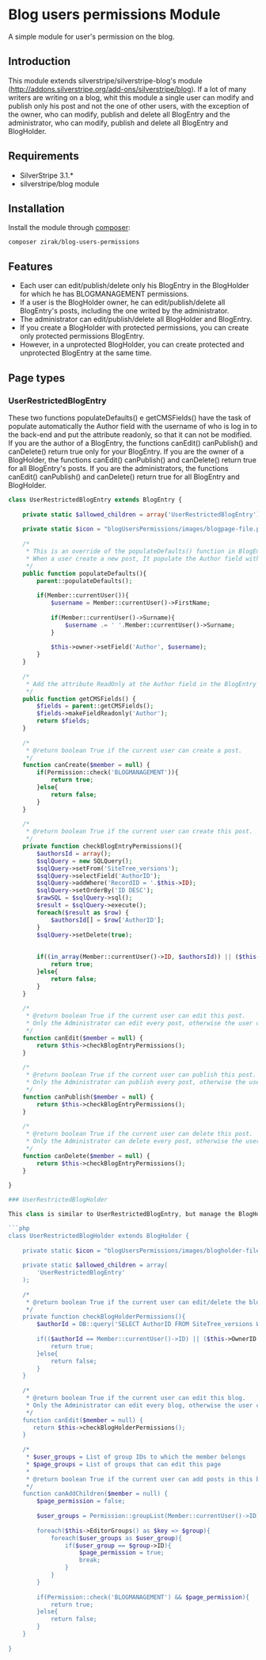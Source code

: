 # Blog users permissions Module

A simple module for user's permission on the blog.

## Introduction

This module extends silverstripe/silverstripe-blog's module (http://addons.silverstripe.org/add-ons/silverstripe/blog).
If a lot of many writers are writing on a blog, whit this module a single user can modify and publish only his post and not the one of other users, 
with the exception of the owner, who can modify, publish and delete all BlogEntry and the administrator, who can modify, publish and delete all BlogEntry and BlogHolder. 

## Requirements

 * SilverStripe 3.1.*
 * silverstripe/blog module

## Installation

Install the module through [composer](http://getcomposer.org):

	composer zirak/blog-users-permissions

## Features
 * Each user can edit/publish/delete only his BlogEntry in the BlogHolder for which he has BLOGMANAGEMENT permissions.
 * If a user is the BlogHolder owner, he can edit/publish/delete all BlogEntry's posts, including the one writed by the administrator.
 * The administrator can edit/publish/delete all BlogHolder and BlogEntry.
 * If you create a BlogHolder with protected permissions, you can create only protected permissions BlogEntry.
 * However, in a unprotected BlogHolder, you can create protected and unprotected BlogEntry at the same time. 

## Page types

### UserRestrictedBlogEntry

These two functions populateDefaults() e getCMSFields() have the task of populate automatically the Author field with the username of who is log in to the back-end 
and put the attribute readonly, so that it can not be modified.
If you are the author of a BlogEntry, the functions canEdit() canPublish() and canDelete() return true only for your BlogEntry.
If you are the owner of a BlogHolder, the functions canEdit() canPublish() and canDelete() return true for all BlogEntry's posts.
If you are the administrators, the functions canEdit() canPublish() and canDelete() return true for all BlogEntry and BlogHolder.

```php
class UserRestrictedBlogEntry extends BlogEntry {
    
    private static $allowed_children = array('UserRestrictedBlogEntry');
    
    private static $icon = "blogUsersPermissions/images/blogpage-file.png";
    
    /*
     * This is an override of the populateDefaults() function in BlogEntry class
     * When a user create a new post, It populate the Author field with him username
     */
    public function populateDefaults(){
        parent::populateDefaults();
        
        if(Member::currentUser()){
            $username = Member::currentUser()->FirstName;
            
            if(Member::currentUser()->Surname){
                $username .= ' '.Member::currentUser()->Surname;
            }
            
            $this->owner->setField('Author', $username);
        }
    }
    
    /*
     * Add the attribute ReadOnly at the Author field in the BlogEntry form
     */
    public function getCMSFields() {
        $fields = parent::getCMSFields();
        $fields->makeFieldReadonly('Author');
        return $fields;
    }
    
    /*
     * @return boolean True if the current user can create a post.
     */
    function canCreate($member = null) {
        if(Permission::check('BLOGMANAGEMENT')){
            return true;
        }else{
            return false;
        }
    }
    
    /*
     * @return boolean True if the current user can create this post.
     */
    private function checkBlogEntryPermissions(){
        $authorsId = array();
        $sqlQuery = new SQLQuery();
        $sqlQuery->setFrom('SiteTree_versions');
        $sqlQuery->selectField('AuthorID');
        $sqlQuery->addWhere('RecordID = '.$this->ID);
        $sqlQuery->setOrderBy('ID DESC');
        $rawSQL = $sqlQuery->sql();
        $result = $sqlQuery->execute();
        foreach($result as $row) {
            $authorsId[] = $row['AuthorID'];
        }
        $sqlQuery->setDelete(true);
        
        
        if((in_array(Member::currentUser()->ID, $authorsId)) || ($this->parent->OwnerID == Member::currentUser()->ID) || (Permission::check('ADMIN'))){
            return true;
        }else{
            return false;
        }
    }
    
    /*
     * @return boolean True if the current user can edit this post.
     * Only the Administrator can edit every post, otherwise the user can edit only his posts.
     */
    function canEdit($member = null) {
        return $this->checkBlogEntryPermissions();
    }
    
    /*
     * @return boolean True if the current user can publish this post.
     * Only the Administrator can publish every post, otherwise the user can publish only his posts.
     */
    function canPublish($member = null) {
        return $this->checkBlogEntryPermissions();
    }
    
    /*
     * @return boolean True if the current user can delete this post.
     * Only the Administrator can delete every post, otherwise the user can delete only his posts.
     */
    function canDelete($member = null) {
        return $this->checkBlogEntryPermissions();
    }
    
}

### UserRestrictedBlogHolder

This class is similar to UserRestrictedBlogEntry, but manage the BlogHolder informations.

```php
class UserRestrictedBlogHolder extends BlogHolder {
    
    private static $icon = "blogUsersPermissions/images/blogholder-file.png";
    
    private static $allowed_children = array(
		'UserRestrictedBlogEntry'
    );
    
    /*
     * @return boolean True if the current user can edit/delete the blog
     */
    private function checkBlogHolderPermissions(){
        $authorId = DB::query('SELECT AuthorID FROM SiteTree_versions WHERE RecordID = '.$this->ID.' ORDER BY ID DESC LIMIT 1')->value();
        
        if(($authorId == Member::currentUser()->ID) || ($this->OwnerID == Member::currentUser()->ID) || (Permission::check('ADMIN'))){
            return true;
        }else{
            return false;
        }
    }
    
    /*
     * @return boolean True if the current user can edit this blog.
     * Only the Administrator can edit every blog, otherwise the user can edit only his blog.
     */
    function canEdit($member = null) {
       return $this->checkBlogHolderPermissions();
    }
    
    /*
     * $user_groups = List of group IDs to which the member belongs
     * $page_groups = List of groups that can edit this page
     * 
     * @return boolean True if the current user can add posts in this blog.
     */
    function canAddChildren($member = null) {
        $page_permission = false;
        
        $user_groups = Permission::groupList(Member::currentUser()->ID);
        
        foreach($this->EditorGroups() as $key => $group){
            foreach($user_groups as $user_group){
                if($user_group == $group->ID){
                    $page_permission = true;
                    break;
                }
            }
        }
        
        if(Permission::check('BLOGMANAGEMENT') && $page_permission){
            return true;
        }else{
            return false;
        }
    }
    
}